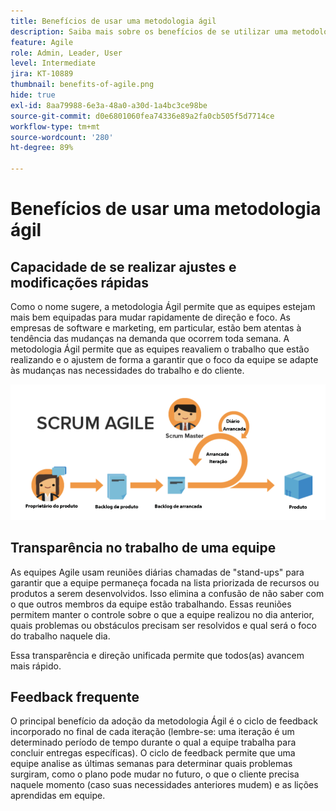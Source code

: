 ```yaml
---
title: Benefícios de usar uma metodologia ágil
description: Saiba mais sobre os benefícios de se utilizar uma metodologia ágil.
feature: Agile
role: Admin, Leader, User
level: Intermediate
jira: KT-10889
thumbnail: benefits-of-agile.png
hide: true
exl-id: 8aa79988-6e3a-48a0-a30d-1a4bc3ce98be
source-git-commit: d0e6801060fea74336e89a2fa0cb505f5d7714ce
workflow-type: tm+mt
source-wordcount: '280'
ht-degree: 89%

---
```


# Benefícios de usar uma metodologia ágil

## Capacidade de se realizar ajustes e modificações rápidas

Como o nome sugere, a metodologia Ágil permite que as equipes estejam mais bem equipadas para mudar rapidamente de direção e foco. As empresas de software e marketing, em particular, estão bem atentas à tendência das mudanças na demanda que ocorrem toda semana. A metodologia Ágil permite que as equipes reavaliem o trabalho que estão realizando e o ajustem de forma a garantir que o foco da equipe se adapte às mudanças nas necessidades do trabalho e do cliente.

![Fluxo de trabalho ágil](assets/agile-work-stream.png)

## Transparência no trabalho de uma equipe

As equipes Agile usam reuniões diárias chamadas de &quot;stand-ups&quot; para garantir que a equipe permaneça focada na lista priorizada de recursos ou produtos a serem desenvolvidos. Isso elimina a confusão de não saber com o que outros membros da equipe estão trabalhando. Essas reuniões permitem manter o controle sobre o que a equipe realizou no dia anterior, quais problemas ou obstáculos precisam ser resolvidos e qual será o foco do trabalho naquele dia.



Essa transparência e direção unificada permite que todos(as) avancem mais rápido.



## Feedback frequente

O principal benefício da adoção da metodologia Ágil é o ciclo de feedback incorporado no final de cada iteração (lembre-se: uma iteração é um determinado período de tempo durante o qual a equipe trabalha para concluir entregas específicas). O ciclo de feedback permite que uma equipe analise as últimas semanas para determinar quais problemas surgiram, como o plano pode mudar no futuro, o que o cliente precisa naquele momento (caso suas necessidades anteriores mudem) e as lições aprendidas em equipe.
